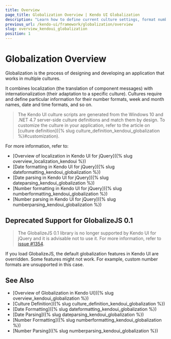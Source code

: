 ```yaml
---
title: Overview
page_title: Globalization Overview | Kendo UI Globalization
description: "Learn how to define current culture settings, format number or date objects in the process of globalization when working with Kendo UI."
previous_url: /kendo-ui/framework/globalization/overview
slug: overview_kendoui_globalization
position: 1
---
```


# Globalization Overview

Globalization is the process of designing and developing an application that works in multiple cultures.

It combines localization (the translation of component messages) with internationalization (their adaptation to a specific culture). Cultures require and define particular information for their number formats, week and month names, date and time formats, and so on.

> The Kendo UI culture scripts are generated from the Windows 10 and .NET 4.7 server-side culture definitions and match them by design. To customize the culture in your application, refer to the article on [culture definition]({% slug culture_definition_kendoui_globalization %}#customization).

For more information, refer to:

* [Overview of localization in Kendo UI for jQuery]({% slug overview_localization_kendoui %})
* [Date formatting in Kendo UI for jQuery]({% slug dateformatting_kendoui_globalization %})
* [Date parsing in Kendo UI for jQuery]({% slug dateparsing_kendoui_globalization %})
* [Number formatting in Kendo UI for jQuery]({% slug numberformatting_kendoui_globalization %})
* [Number parsing in Kendo UI for jQuery]({% slug numberparsing_kendoui_globalization %})

## Deprecated Support for GlobalizeJS 0.1

> The GlobalizeJS 0.1 library is no longer supported by Kendo UI for jQuery and it is advisable not to use it. For more information, refer to [issue #1354](https://github.com/telerik/kendo-ui-core/issues/1354).

If you load GlobalizeJS, the default globalization features in Kendo UI are overridden. Some features might not work. For example, custom number formats are unsupported in this case.

## See Also

* [Overview of Globalization in Kendo UI]({% slug overview_kendoui_globalization %})
* [Culture Definition]({% slug culture_definition_kendoui_globalization %})
* [Date Formatting]({% slug dateformatting_kendoui_globalization %})
* [Date Parsing]({% slug dateparsing_kendoui_globalization %})
* [Number Formatting]({% slug numberformatting_kendoui_globalization %})
* [Number Parsing]({% slug numberparsing_kendoui_globalization %})
